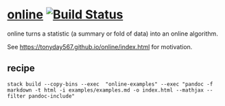 [online](https://tonyday567.github.io/online/index.html) [![Build Status](https://travis-ci.org/tonyday567/online.png)](https://travis-ci.org/tonyday567/online)
===

online turns a statistic (a summary or fold of data) into an online
algorithm.

See https://tonyday567.github.io/online/index.html for motivation.

recipe
---

    stack build --copy-bins --exec  "online-examples" --exec "pandoc -f markdown -t html -i examples/examples.md -o index.html --mathjax --filter pandoc-include"
